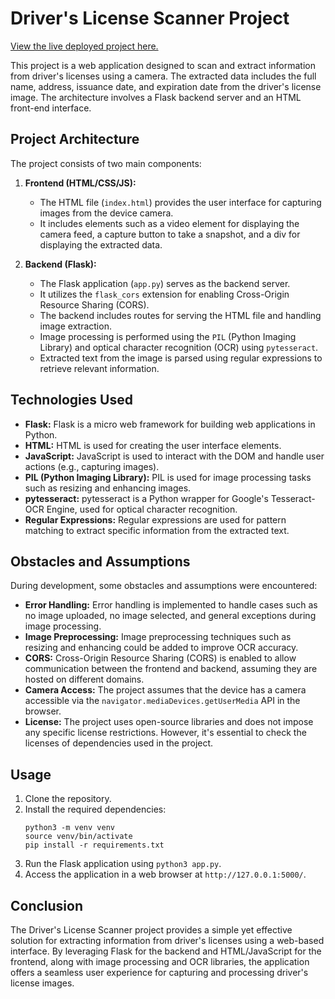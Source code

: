 # Driver's License Scanner Project

[View the live deployed project here.](https://crispina.pythonanywhere.com/)

This project is a web application designed to scan and extract information from driver's licenses using a camera. The extracted data includes the full name, address, issuance date, and expiration date from the driver's license image. The architecture involves a Flask backend server and an HTML front-end interface.

## Project Architecture

The project consists of two main components:

1. **Frontend (HTML/CSS/JS):**
   - The HTML file (`index.html`) provides the user interface for capturing images from the device camera.
   - It includes elements such as a video element for displaying the camera feed, a capture button to take a snapshot, and a div for displaying the extracted data.

2. **Backend (Flask):**
   - The Flask application (`app.py`) serves as the backend server.
   - It utilizes the `flask_cors` extension for enabling Cross-Origin Resource Sharing (CORS).
   - The backend includes routes for serving the HTML file and handling image extraction.
   - Image processing is performed using the `PIL` (Python Imaging Library) and optical character recognition (OCR) using `pytesseract`.
   - Extracted text from the image is parsed using regular expressions to retrieve relevant information.

## Technologies Used

- **Flask:** Flask is a micro web framework for building web applications in Python.
- **HTML:** HTML is used for creating the user interface elements.
- **JavaScript:** JavaScript is used to interact with the DOM and handle user actions (e.g., capturing images).
- **PIL (Python Imaging Library):** PIL is used for image processing tasks such as resizing and enhancing images.
- **pytesseract:** pytesseract is a Python wrapper for Google's Tesseract-OCR Engine, used for optical character recognition.
- **Regular Expressions:** Regular expressions are used for pattern matching to extract specific information from the extracted text.

## Obstacles and Assumptions

During development, some obstacles and assumptions were encountered:

- **Error Handling:** Error handling is implemented to handle cases such as no image uploaded, no image selected, and general exceptions during image processing.
- **Image Preprocessing:** Image preprocessing techniques such as resizing and enhancing could be added to improve OCR accuracy.
- **CORS:** Cross-Origin Resource Sharing (CORS) is enabled to allow communication between the frontend and backend, assuming they are hosted on different domains.
- **Camera Access:** The project assumes that the device has a camera accessible via the `navigator.mediaDevices.getUserMedia` API in the browser.
- **License:** The project uses open-source libraries and does not impose any specific license restrictions. However, it's essential to check the licenses of dependencies used in the project.

## Usage

1. Clone the repository.
2. Install the required dependencies:
    ```
    python3 -m venv venv
    source venv/bin/activate
    pip install -r requirements.txt
    ```
4. Run the Flask application using `python3 app.py`.
5. Access the application in a web browser at `http://127.0.0.1:5000/`.

## Conclusion

The Driver's License Scanner project provides a simple yet effective solution for extracting information from driver's licenses using a web-based interface. By leveraging Flask for the backend and HTML/JavaScript for the frontend, along with image processing and OCR libraries, the application offers a seamless user experience for capturing and processing driver's license images.
